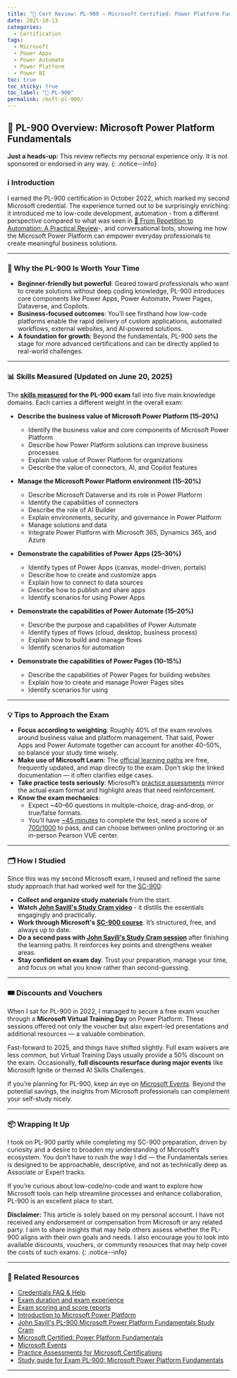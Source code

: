 ```yaml
---
title: "🏅 Cert Review: PL-900 – Microsoft Certified: Power Platform Fundamentals"
date: 2025-10-13
categories:
  - Certification
tags:
  - Microsoft
  - Power Apps
  - Power Automate
  - Power Platform
  - Power BI
toc: true
toc_sticky: true
toc_label: "🔐 PL-900"
permalink: /msft-pl-900/
---
```


## 🔐 PL-900 Overview: Microsoft Power Platform Fundamentals

**Just a heads-up:** This review reflects my personal experience only. It is not sponsored or endorsed in any way.
{: .notice--info}

### ℹ️ Introduction

I earned the PL-900 certification in October 2022, which marked my second Microsoft credential. The experience turned out to be surprisingly enriching: it introduced me to low-code development, automation - from a different perspective compared to what was seen in [🤖 From Repetition to Automation: A Practical Review](/google-automation-python/)-, and conversational bots, showing me how the Microsoft Power Platform can empower everyday professionals to create meaningful business solutions.

---

### 🦾 Why the PL-900 Is Worth Your Time

* **Beginner-friendly but powerful**: Geared toward professionals who want to create solutions without deep coding knowledge, PL-900 introduces core components like Power Apps, Power Automate, Power Pages, Dataverse, and Copilots. 
* **Business-focused outcomes**: You’ll see firsthand how low-code platforms enable the rapid delivery of custom applications, automated workflows, external websites, and AI-powered solutions.
* **A foundation for growth**: Beyond the fundamentals, PL-900 sets the stage for more advanced certifications and can be directly applied to real-world challenges.

---

### 📊 Skills Measured (Updated on June 20, 2025)

The **[skills measured](https://learn.microsoft.com/en-us/credentials/certifications/resources/study-guides/pl-900#skills-measured-as-of-june-20-2025) for the PL-900 exam** fall into five main knowledge domains. Each carries a different weight in the overall exam:

- **Describe the business value of Microsoft Power Platform (15–20%)**
  - Identify the business value and core components of Microsoft Power Platform
  - Describe how Power Platform solutions can improve business processes
  - Explain the value of Power Platform for organizations
  - Describe the value of connectors, AI, and Copilot features

- **Manage the Microsoft Power Platform environment (15–20%)**
  - Describe Microsoft Dataverse and its role in Power Platform
  - Identify the capabilities of connectors
  - Describe the role of AI Builder
  - Explain environments, security, and governance in Power Platform
  - Manage solutions and data
  - Integrate Power Platform with Microsoft 365, Dynamics 365, and Azure

- **Demonstrate the capabilities of Power Apps (25–30%)**
  - Identify types of Power Apps (canvas, model-driven, portals)
  - Describe how to create and customize apps
  - Explain how to connect to data sources
  - Describe how to publish and share apps
  - Identify scenarios for using Power Apps

- **Demonstrate the capabilities of Power Automate (15–20%)**
  - Describe the purpose and capabilities of Power Automate
  - Identify types of flows (cloud, desktop, business process)
  - Explain how to build and manage flows
  - Identify scenarios for automation

- **Demonstrate the capabilities of Power Pages (10–15%)**
  - Describe the capabilities of Power Pages for building websites
  - Explain how to create and manage Power Pages sites
  - Identify scenarios for using

---

### 💡 Tips to Approach the Exam

* **Focus according to weighting**: Roughly 40% of the exam revolves around business value and platform management. That said, Power Apps and Power Automate together can account for another 40–50%, so balance your study time wisely.
* **Make use of Microsoft Learn**: The [official learning paths](https://learn.microsoft.com/en-us/training/courses/pl-900t00) are free, frequently updated, and map directly to the exam. Don’t skip the linked documentation — it often clarifies edge cases.
* **Take practice tests seriously**: Microsoft’s [practice assessments](https://learn.microsoft.com/en-us/credentials/certifications/practice-assessments-for-microsoft-certifications) mirror the actual exam format and highlight areas that need reinforcement.
* **Know the exam mechanics**:  
  - Expect ~40–60 questions in multiple-choice, drag-and-drop, or true/false formats. 
  - You’ll have [~45 minutes](https://learn.microsoft.com/en-us/credentials/support/exam-duration-exam-experience#exam-duration) to complete the test, need a score of [700/1000](https://learn.microsoft.com/en-us/credentials/certifications/exam-scoring-reports#scores-needed-to-pass-exams) to pass, and can choose between online proctoring or an in-person Pearson VUE center.  

---

### 🗂️ How I Studied

Since this was my second Microsoft exam, I reused and refined the same study approach that had worked well for the [SC-900](/msft-sc-900/):  

* **Collect and organize study materials** from the start.
* **Watch [John Savill's Study Cram video](https://www.youtube.com/watch?v=lbPHM-MiEUA)** - it distills the essentials engagingly and practically.
* **Work through Microsoft's [SC-900 course](https://learn.microsoft.com/en-us/training/courses/pl-900t00)**. It’s structured, free, and always up to date.
* **Do a second pass with [John Savill's Study Cram session](https://www.youtube.com/watch?v=lbPHM-MiEUA)** after finishing the learning paths. It reinforces key points and strengthens weaker areas. 
* **Stay confident on exam day**. Trust your preparation, manage your time, and focus on what you know rather than second-guessing.

---

### 🎟️ Discounts and Vouchers

When I sat for PL-900 in 2022, I managed to secure a free exam voucher through a **Microsoft Virtual Training Day** on Power Platform. These sessions offered not only the voucher but also expert-led presentations and additional resources — a valuable combination.

Fast-forward to 2025, and things have shifted slightly. Full exam waivers are less common, but Virtual Training Days usually provide a 50% discount on the exam. Occasionally, **full discounts resurface during major events** like Microsoft Ignite or themed AI Skills Challenges.

If you’re planning for PL-900, keep an eye on [Microsoft Events](https://www.microsoft.com/en-us/events). Beyond the potential savings, the insights from Microsoft professionals can complement your self-study nicely.

---

### 📦 Wrapping It Up

I took on PL-900 partly while completing my SC-900 preparation, driven by curiosity and a desire to broaden my understanding of Microsoft’s ecosystem. You don’t have to rush the way I did — the Fundamentals series is designed to be approachable, descriptive, and not as technically deep as Associate or Expert tracks.

If you’re curious about low-code/no-code and want to explore how Microsoft tools can help streamline processes and enhance collaboration, PL-900 is an excellent place to start.

**Disclaimer:** This article is solely based on my personal account. I have not received any endorsement or compensation from Microsoft or any related party. I aim to share insights that may help others assess whether the PL-900 aligns with their own goals and needs. I also encourage you to look into available discounts, vouchers, or community resources that may help cover the costs of such exams.
{: .notice--info}

---

### 📖 Related Resources 

* [Credentials FAQ & Help](https://learn.microsoft.com/en-us/credentials/support/cred-overview)
* [Exam duration and exam experience](https://learn.microsoft.com/en-us/credentials/support/exam-duration-exam-experience)
* [Exam scoring and score reports](https://learn.microsoft.com/en-us/credentials/certifications/exam-scoring-reports)
* [Introduction to Microsoft Power Platform](https://learn.microsoft.com/en-us/training/courses/pl-900t00)
* [John Savill's PL-900 Microsoft Power Platform Fundamentals Study Cram](https://www.youtube.com/watch?v=lbPHM-MiEUA)
* [Microsoft Certified: Power Platform Fundamentals](https://learn.microsoft.com/en-us/credentials/certifications/power-platform-fundamentals/?practice-assessment-type=certification)
* [Microsoft Events](https://www.microsoft.com/en-us/events)
* [Practice Assessments for Microsoft Certifications](https://learn.microsoft.com/en-us/credentials/certifications/practice-assessments-for-microsoft-certifications)
* [Study guide for Exam PL-900: Microsoft Power Platform Fundamentals](https://learn.microsoft.com/en-us/credentials/certifications/resources/study-guides/pl-900)

---
